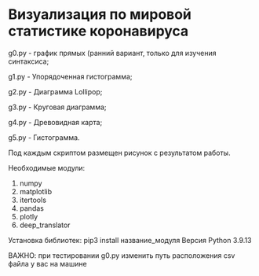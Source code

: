 # Визуализация по мировой статистике коронавируса

  g0.py - график прямых (ранний вариант, только для изучения синтаксиса;
  
  g1.py - Упорядоченная гистограмма;
  
  g2.py - Диаграмма Lollipop;
  
  g3.py - Круговая диаграмма;
  
  g4.py - Древовидная карта;
  
  g5.py - Гистограмма.

Под каждым скриптом размещен рисунок с результатом работы.

Необходимые модули:
  1. numpy
  2. matplotlib
  3. itertools
  4. pandas
  5. plotly
  6. deep_translator

Установка библиотек: pip3 install название_модуля
Версия Python 3.9.13

ВАЖНО: при тестировании g0.py изменить путь расположения csv файла у вас на машине
